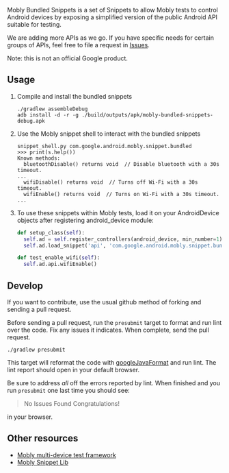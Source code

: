 Mobly Bundled Snippets is a set of Snippets to allow Mobly tests to control
Android devices by exposing a simplified version of the public Android API
suitable for testing.

We are adding more APIs as we go. If you have specific needs for certain groups
of APIs, feel free to file a request in [Issues](https://github.com/google/mobly-bundled-snippets/issues).

Note: this is not an official Google product.


## Usage

1.  Compile and install the bundled snippets

        ./gradlew assembleDebug
        adb install -d -r -g ./build/outputs/apk/mobly-bundled-snippets-debug.apk

1.  Use the Mobly snippet shell to interact with the bundled snippets

        snippet_shell.py com.google.android.mobly.snippet.bundled
        >>> print(s.help())
        Known methods:
          bluetoothDisable() returns void  // Disable bluetooth with a 30s timeout.
        ...
          wifiDisable() returns void  // Turns off Wi-Fi with a 30s timeout.
          wifiEnable() returns void  // Turns on Wi-Fi with a 30s timeout.
        ...

1.  To use these snippets within Mobly tests, load it on your AndroidDevice objects
    after registering android_device module:

    ```python
    def setup_class(self):
      self.ad = self.register_controllers(android_device, min_number=1)[0]
      self.ad.load_snippet('api', 'com.google.android.mobly.snippet.bundled')

    def test_enable_wifi(self):
      self.ad.api.wifiEnable()
    ```

## Develop

If you want to contribute, use the usual github method of forking and sending
a pull request.

Before sending a pull request, run the `presubmit` target to format and run
lint over the code. Fix any issues it indicates. When complete, send the pull
request.

```shell
./gradlew presubmit
```

This target will reformat the code with
[googleJavaFormat](https://github.com/sherter/google-java-format-gradle-plugin)
and run lint. The lint report should open in your default browser.

Be sure to address *all* off the errors reported by lint. When finished and you
run `presubmit` one last time you should see:

> No Issues Found
>   Congratulations!

in your browser.

## Other resources

  * [Mobly multi-device test framework](http://github.com/google/mobly)
  * [Mobly Snippet Lib](http://github.com/google/mobly-snippet-lib)
